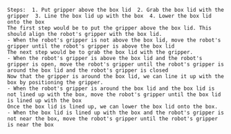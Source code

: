 
    Steps:  1. Put gripper above the box lid  2. Grab the box lid with the gripper  3. Line the box lid up with the box  4. Lower the box lid onto the box
    The first step would be to put the gripper above the box lid. This should align the robot's gripper with the box lid.
    - When the robot's gripper is not above the box lid, move the robot's gripper until the robot's gripper is above the box lid
    The next step would be to grab the box lid with the gripper.
    - When the robot's gripper is above the box lid and the robot's gripper is open, move the robot's gripper until the robot's gripper is around the box lid and the robot's gripper is closed
    Now that the gripper is around the box lid, we can line it up with the box by positioning the gripper.
    - When the robot's gripper is around the box lid and the box lid is not lined up with the box, move the robot's gripper until the box lid is lined up with the box
    Once the box lid is lined up, we can lower the box lid onto the box.
    - When the box lid is lined up with the box and the robot's gripper is not near the box, move the robot's gripper until the robot's gripper is near the box